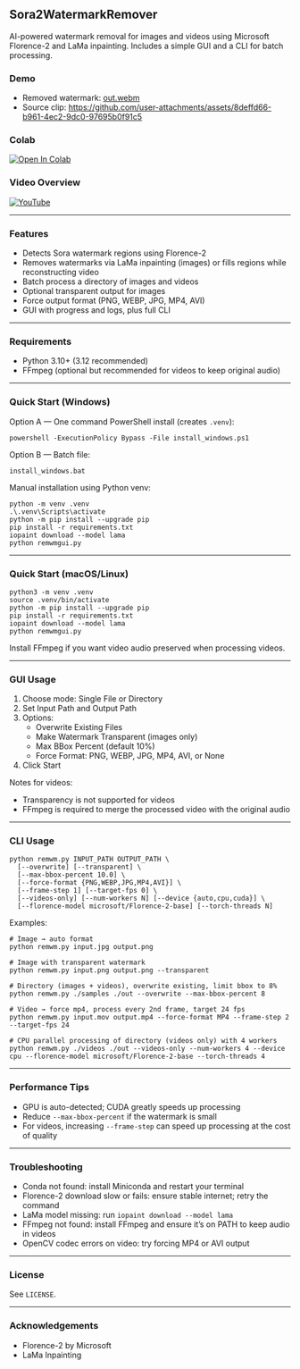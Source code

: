 ## Sora2WatermarkRemover

AI-powered watermark removal for images and videos using Microsoft Florence-2 and LaMa inpainting. Includes a simple GUI and a CLI for batch processing.

### Demo
- Removed watermark: [out.webm](https://github.com/user-attachments/assets/d902d040-f54c-4958-8d27-8b3c3bcbb6dd)
- Source clip: https://github.com/user-attachments/assets/8deffd66-b961-4ec2-9dc0-97695b0f91c5

### Colab
[![Open In Colab](https://colab.research.google.com/assets/colab-badge.svg)](https://colab.research.google.com/drive/1Iqu4RZ9WAhcbO1Jn0wCkMOsw2l1p6z62?usp=sharing)

### Video Overview
[![YouTube](https://img.youtube.com/vi/HkXD4zwk6WY/0.jpg)](https://www.youtube.com/watch?v=HkXD4zwk6WY)

---

### Features
- Detects Sora watermark regions using Florence-2
- Removes watermarks via LaMa inpainting (images) or fills regions while reconstructing video
- Batch process a directory of images and videos
- Optional transparent output for images
- Force output format (PNG, WEBP, JPG, MP4, AVI)
- GUI with progress and logs, plus full CLI

---

### Requirements
- Python 3.10+ (3.12 recommended)
- FFmpeg (optional but recommended for videos to keep original audio)

---

### Quick Start (Windows)
Option A — One command PowerShell install (creates `.venv`):
```
powershell -ExecutionPolicy Bypass -File install_windows.ps1
```

Option B — Batch file:
```
install_windows.bat
```

Manual installation using Python venv:
```
python -m venv .venv
.\.venv\Scripts\activate
python -m pip install --upgrade pip
pip install -r requirements.txt
iopaint download --model lama
python remwmgui.py
```

---

### Quick Start (macOS/Linux)
```
python3 -m venv .venv
source .venv/bin/activate
python -m pip install --upgrade pip
pip install -r requirements.txt
iopaint download --model lama
python remwmgui.py
```

Install FFmpeg if you want video audio preserved when processing videos.

---

### GUI Usage
1) Choose mode: Single File or Directory
2) Set Input Path and Output Path
3) Options:
   - Overwrite Existing Files
   - Make Watermark Transparent (images only)
   - Max BBox Percent (default 10%)
   - Force Format: PNG, WEBP, JPG, MP4, AVI, or None
4) Click Start

Notes for videos:
- Transparency is not supported for videos
- FFmpeg is required to merge the processed video with the original audio

---

### CLI Usage
```
python remwm.py INPUT_PATH OUTPUT_PATH \
  [--overwrite] [--transparent] \
  [--max-bbox-percent 10.0] \
  [--force-format {PNG,WEBP,JPG,MP4,AVI}] \
  [--frame-step 1] [--target-fps 0] \
  [--videos-only] [--num-workers N] [--device {auto,cpu,cuda}] \
  [--florence-model microsoft/Florence-2-base] [--torch-threads N]
```

Examples:
```
# Image → auto format
python remwm.py input.jpg output.png

# Image with transparent watermark
python remwm.py input.png output.png --transparent

# Directory (images + videos), overwrite existing, limit bbox to 8%
python remwm.py ./samples ./out --overwrite --max-bbox-percent 8

# Video → force mp4, process every 2nd frame, target 24 fps
python remwm.py input.mov output.mp4 --force-format MP4 --frame-step 2 --target-fps 24

# CPU parallel processing of directory (videos only) with 4 workers
python remwm.py ./videos ./out --videos-only --num-workers 4 --device cpu --florence-model microsoft/Florence-2-base --torch-threads 4
```

---

### Performance Tips
- GPU is auto-detected; CUDA greatly speeds up processing
- Reduce `--max-bbox-percent` if the watermark is small
- For videos, increasing `--frame-step` can speed up processing at the cost of quality

---

### Troubleshooting
- Conda not found: install Miniconda and restart your terminal
- Florence-2 download slow or fails: ensure stable internet; retry the command
- LaMa model missing: run `iopaint download --model lama`
- FFmpeg not found: install FFmpeg and ensure it’s on PATH to keep audio in videos
- OpenCV codec errors on video: try forcing MP4 or AVI output

---

### License
See `LICENSE`.

---

### Acknowledgements
- Florence-2 by Microsoft
- LaMa Inpainting

